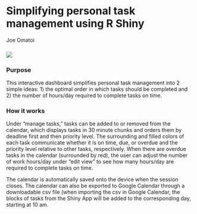 Simplifying personal task management using R Shiny
================
Joe Omatoi

### ![](images/paste-E74A1B94.png)

### Purpose

This interactive dashboard simplifies personal task management into 2
simple ideas: 1) the optimal order in which tasks should be completed
and 2) the number of hours/day required to complete tasks on time.

### How it works

Under “manage tasks,” tasks can be added to or removed from the
calendar, which displays tasks in 30 minute chunks and orders them by
deadline first and then priority level. The surrounding and filled
colors of each task communicate whether it is on time, due, or overdue
and the priority level relative to other tasks, respectively. When there
are overdue tasks in the calendar (surrounded by red), the user can
adjust the number of work hours/day under “edit view” to see how many
hours/day are required to complete tasks on time.

The calendar is automatically saved onto the device when the session
closes. The calendar can also be exported to Google Calendar through a
downloadable csv file (when importing the csv in Google Calendar, the
blocks of tasks from the Shiny App will be added to the corresponding
day, starting at 10 am.
